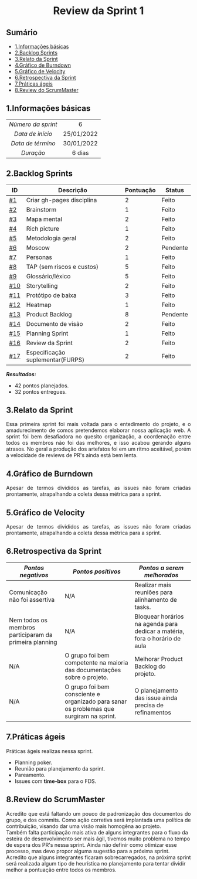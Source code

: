 # <center> Review da Sprint 1

## Sumário


- [1.Informações básicas](#1informações-básicas)
- [2.Backlog Sprints](#2backlog-sprints)
- [3.Relato da Sprint](#3relato-da-sprint)
- [4.Gráfico de Burndown](#4gráfico-de-burndown)
- [5.Gráfico de Velocity](#5gráfico-de-velocity)
- [6.Retrospectiva da Sprint](#6retrospectiva-da-sprint)
- [7.Práticas ágeis](#7práticas-ágeis)
- [8.Review do ScrumMaster](#8review-do-scrummaster)


## 1.Informações básicas

| | |
|:--:|:--:|
|*Número da sprint*|6|
|*Data de início*|25/01/2022|
|*Data de término*|30/01/2022| 
|*Duração*|6 dias|



## 2.Backlog Sprints

|ID | Descrição | Pontuação| Status |
|---|--------------------|--------------|------------- |
| [#1](https://github.com/UnBArqDsw2021-2/2021.2_G2_lava-jato/issues/1)   | Criar gh-pages disciplina | 2 | Feito |
| [#2](https://github.com/UnBArqDsw2021-2/2021.2_G2_lava-jato/issues/2)   | Brainstorm | 1 | Feito  |
| [#3](https://github.com/UnBArqDsw2021-2/2021.2_G2_lava-jato/issues/3)   | Mapa mental |2| Feito  |
| [#4](https://github.com/UnBArqDsw2021-2/2021.2_G2_lava-jato/issues/4)   | Rich picture | 1 | Feito  |
| [#5](https://github.com/UnBArqDsw2021-2/2021.2_G2_lava-jato/issues/5)   | Metodologia geral | 2 | Feito |
| [#6](https://github.com/UnBArqDsw2021-2/2021.2_G2_lava-jato/issues/6)   | Moscow | 2 | Pendente  |
| [#7](https://github.com/UnBArqDsw2021-2/2021.2_G2_lava-jato/issues/7)   | Personas | 1 |  Feito  |
| [#8](https://github.com/UnBArqDsw2021-2/2021.2_G2_lava-jato/issues/8)   | TAP (sem riscos e custos) | 5 | Feito|
| [#9](https://github.com/UnBArqDsw2021-2/2021.2_G2_lava-jato/issues/9)   | Glossário/léxico | 5 | Feito |
| [#10](https://github.com/UnBArqDsw2021-2/2021.2_G2_lava-jato/issues/10)   | Storytelling | 2 | Feito |
| [#11](https://github.com/UnBArqDsw2021-2/2021.2_G2_lava-jato/issues/11)   | Protótipo de baixa | 3 | Feito |
| [#12](https://github.com/UnBArqDsw2021-2/2021.2_G2_lava-jato/issues/12)   | Heatmap | 1 |  Feito |
| [#13](https://github.com/UnBArqDsw2021-2/2021.2_G2_lava-jato/issues/13)   | Product Backlog | 8 | Pendente |
| [#14](https://github.com/UnBArqDsw2021-2/2021.2_G2_lava-jato/issues/14)   | Documento de visão | 2 | Feito  |
| [#15](https://github.com/UnBArqDsw2021-2/2021.2_G2_lava-jato/issues/15)   | Planning Sprint | 1 |  Feito |
| [#16](https://github.com/UnBArqDsw2021-2/2021.2_G2_lava-jato/issues/15)   | Review da Sprint | 2 |  Feito |
| [#17](https://github.com/UnBArqDsw2021-2/2021.2_G2_lava-jato/issues/17)   | Especificação suplementar(FURPS) | 2 |  Feito |

***Resultados:***
* 42 pontos planejados.
* 32 pontos entregues.


## 3.Relato da Sprint 
    
<div style="text-align: justify"> 
  Essa primeira sprint foi mais voltada para o entedimento do projeto, e o amadurecimento de comos pretendemos elaborar nossa aplicação web. A sprint foi bem desafiadora no quesito organização, a coordenação entre todos os membros não foi das melhores, e isso acabou gerando alguns atrasos. No geral a produção dos artefatos foi em um ritmo aceitável, porém a velocidade de reviews de PR's ainda está bem lenta.
</div>

## 4.Gráfico de Burndown
<div style="text-align: justify">
  Apesar de termos divididos as tarefas, as issues não foram criadas prontamente, atrapalhando a coleta dessa métrica para a sprint.
</div>  

## 5.Gráfico de Velocity
<div style="text-align: justify">
  Apesar de termos divididos as tarefas, as issues não foram criadas prontamente, atrapalhando a coleta dessa métrica para a sprint.
</div>  

## 6.Retrospectiva da Sprint
|***Pontos negativos*** | ***Pontos positivos*** | ***Pontos a serem melhorados***| 
|--------------|----------------|--------------|
| Comunicação não foi assertiva |N/A| Realizar mais reuniões para alinhamento de tasks. 
| Nem todos os membros participaram da primeira planning | N/A | Bloquear horários na agenda para dedicar a matéria, fora o horário de aula
| N/A | O grupo foi bem competente na maioria das documentações sobre o projeto. | Melhorar Product Backlog do projeto.|
| N/A | O grupo foi bem consciente e organizado para sanar os problemas que surgiram na sprint. |   O planejamento das issue ainda precisa de refinamentos




## 7.Práticas ágeis
<div style="text-align: justify">
  Práticas ágeis realizas nessa sprint.  

  - Planning poker.  
  - Reunião para planejamento da sprint.
  - Pareamento.
  - Issues com **time-box** para o FDS.

</div>

## 8.Review do ScrumMaster
<div style="text-align: justify">
  Acredito que está faltando um pouco de padronização dos documentos do grupo, e dos commits. Como ação corretiva será implantada uma política de contribuição, visando dar uma visão mais homogêna ao projeto.
</div>
<div sytles="text-align: justify">
  Também falta participação mais ativa de alguns integrantes para o fluxo da esteira de desenvolvimento ser mais ágil, tivemos muito problema no tempo de espera dos PR's nessa sprint. Ainda não definir como otimizar esse processo, mas devo propor alguma sugestão para a próxima sprint.
</div>
<div sytles="text-align: justify">
  Acredito que alguns integrantes ficaram sobrecarregados, na próxima sprint será realizada algum tipo de heurística no planejamento para tentar dividir melhor a pontuação entre todos os membros.
</div>